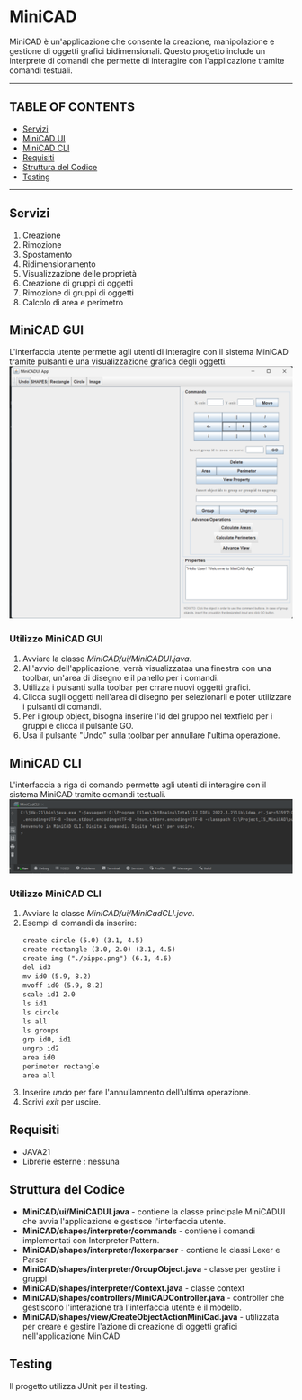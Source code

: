 # MiniCAD
MiniCAD è un'applicazione che consente la creazione, manipolazione e gestione di oggetti grafici bidimensionali. Questo progetto include un interprete di comandi che permette di interagire con l'applicazione tramite comandi testuali.

----------------------------------------------------------------------------
## TABLE OF CONTENTS
- [Servizi](#servizi)
- [MiniCAD UI](#minicad-ui)
- [MiniCAD CLI](#minicad-cli)
- [Requisiti](#requisiti)
- [Struttura del Codice](#struttura-del-codice)
- [Testing](#testing)

-------------------------------------------------------------------------------------
## Servizi
1. Creazione 
2. Rimozione 
3. Spostamento 
4. Ridimensionamento
5. Visualizzazione delle proprietà
6. Creazione di gruppi di oggetti
7. Rimozione di gruppi di oggetti
8. Calcolo di area e perimetro

## MiniCAD GUI
L'interfaccia utente permette agli utenti di interagire con il sistema MiniCAD tramite pulsanti e una visualizzazione grafica degli oggetti.
![img.png](img.png)
### Utilizzo MiniCAD GUI
1. Avviare la classe _MiniCAD/ui/MiniCADUI.java_.
2. All'avvio dell'applicazione, verrà visualizzataa una finestra con una toolbar, un'area di disegno e il panello per i comandi.
3. Utilizza i pulsanti sulla toolbar per crrare nuovi oggetti grafici.
4. Clicca sugli oggetti nell'area di disegno per selezionarli e poter utilizzare i pulsanti di comandi.
5. Per i group object, bisogna inserire l'id del gruppo nel textfield per i gruppi e clicca il pulsante GO.
6. Usa il pulsante "Undo" sulla toolbar per annullare l'ultima operazione.


## MiniCAD CLI
L'interfaccia a riga di comando permette agli utenti di interagire con il sistema MiniCAD tramite comandi testuali.
![img_1.png](img_1.png)
### Utilizzo MiniCAD CLI
1. Avviare la classe _MiniCAD/ui/MiniCadCLI.java_.
2. Esempi di comandi da inserire:
    ```
   create circle (5.0) (3.1, 4.5)
   create rectangle (3.0, 2.0) (3.1, 4.5)
   create img ("./pippo.png") (6.1, 4.6)
   del id3
   mv id0 (5.9, 8.2)
   mvoff id0 (5.9, 8.2)
   scale id1 2.0
   ls id1
   ls circle
   ls all
   ls groups
   grp id0, id1
   ungrp id2
   area id0
   perimeter rectangle
   area all

    ```
3. Inserire _undo_ per fare l'annullamnento dell'ultima operazione.
4. Scrivi _exit_ per uscire.


## Requisiti
- JAVA21
- Librerie esterne : nessuna


## Struttura del Codice
* **MiniCAD/ui/MiniCADUI.java** - contiene la classe principale MiniCADUI che avvia l'applicazione e gestisce l'interfaccia utente.
* **MiniCAD/shapes/interpreter/commands** - contiene i comandi implementati con Interpreter Pattern.
* **MiniCAD/shapes/interpreter/lexerparser** - contiene le classi Lexer e Parser 
* **MiniCAD/shapes/interpreter/GroupObject.java** - classe per gestire i gruppi
* **MiniCAD/shapes/interpreter/Context.java** - classe context
* **MiniCAD/shapes/controllers/MiniCADController.java** - controller che gestiscono l'interazione tra l'interfaccia utente e il modello.
* **MiniCAD/shapes/view/CreateObjectActionMiniCad.java** - utilizzata per creare e gestire l'azione di creazione di oggetti grafici nell'applicazione MiniCAD

## Testing
Il progetto utilizza JUnit per il testing. 